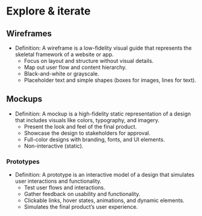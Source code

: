 # Explore & iterate
## Wireframes
- Definition: A wireframe is a low-fidelity visual guide that represents the skeletal framework of a website or app.
    - Focus on layout and structure without visual details.
    - Map out user flow and content hierarchy.
    - Black-and-white or grayscale.
    - Placeholder text and simple shapes (boxes for images, lines for text).
## Mockups
- Definition: A mockup is a high-fidelity static representation of a design that includes visuals like colors, typography, and imagery.
    - Present the look and feel of the final product.
    - Showcase the design to stakeholders for approval.
    - Full-color designs with branding, fonts, and UI elements.
    - Non-interactive (static).
### Prototypes
- Definition: A prototype is an interactive model of a design that simulates user interactions and functionality.
    - Test user flows and interactions.
    - Gather feedback on usability and functionality.
    - Clickable links, hover states, animations, and dynamic elements.
    - Simulates the final product’s user experience.
